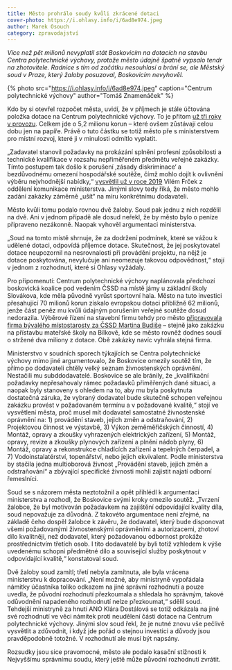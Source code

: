 ```yaml
---
title: Město prohrálo soudy kvůli zkrácené dotaci
cover-photo: https://i.ohlasy.info/i/6ad8e974.jpeg
author: Marek Osouch
category: zpravodajství
---
```


*Více než pět milionů nevyplatil stát Boskovicím na dotacích na stavbu Centra polytechnické výchovy, protože město údajně špatně vypsalo tendr na zhotovitele. Radnice s tím od začátku nesouhlasí a brání se, ale Městský soud v Praze, který žaloby posuzoval, Boskovicím nevyhověl.*

{% photo src="https://i.ohlasy.info/i/6ad8e974.jpeg" caption="Centrum polytechnické výchovy" author="Tomáš Znamenáček" %}

Kdo by si otevřel rozpočet města, uvidí, že v příjmech je stále účtována položka dotace na Centrum polytechnické výchovy. To je přitom [už tři roky v provozu](https://ohlasy.info/clanky/2019/09/cpv-otevreno.html). Celkem jde o 5,2 milionu korun – které ovšem zůstávají celou dobu jen na papíře. Právě o tuto částku se totiž město pře s ministerstvem pro místní rozvoj, které ji v minulosti odmítlo vyplatit.

„Zadavatel stanovil požadavky na prokázání splnění profesní způsobilosti a technické kvalifikace v rozsahu nepřiměřeném předmětu veřejné zakázky. Tímto postupem tak došlo k porušení ‚zásady diskriminace‘ a bezdůvodnému omezení hospodářské soutěže, čímž mohlo dojít k ovlivnění výběru nejvhodnější nabídky,“ [vysvětlil už v roce 2019](https://ohlasy.info/clanky/2019/06/cpv-dotace.html) Vilém Frček z oddělení komunikace ministerstva. Jinými slovy tedy říká, že město mohlo zadání zakázky záměrně „ušít“ na míru konkrétnímu dodavateli.

Město kvůli tomu podalo rovnou dvě žaloby. Soud pak jednu z nich rozdělil na dvě. Ani v jednom případě ale dosud neřekl, že by město bylo o peníze připraveno nezákonně. Naopak vyhověl argumentaci ministerstva.

„Soud na tomto místě shrnuje, že za dodržení podmínek, které se vážou k udělené dotaci, odpovídá příjemce dotace. Skutečnost, že jej poskytovatel dotace neupozornil na nesrovnalosti při provádění projektu, na nějž je dotace poskytována, nevylučuje ani neomezuje takovou odpovědnost,“ stojí v jednom z rozhodnutí, které si Ohlasy vyžádaly.

Pro připomenutí: Centrum polytechnické výchovy naplánovala předchozí boskovická koalice pod vedením ČSSD na místě jámy u základní školy Slovákova, kde měla původně vyrůst sportovní hala. Město na tuto investici přesahující 70 milionů korun získalo evropskou dotaci přibližně 62 milionů, jenže část peněz mu kvůli údajným porušením veřejné soutěže dosud nedorazila. Výběrové řízení na stavební firmu tehdy pro město [připravovala firma bývalého místostarosty za ČSSD Martina Budiše](https://ohlasy.info/clanky/2019/06/cpv-dotace.html) – stejně jako zakázku na přístavbu mateřské školy na Bílkově, kde se město rovněž dodnes soudí o stržené dva miliony z dotace. Obě zakázky navíc vyhrála stejná firma.

Ministerstvo v soudních sporech týkajících se Centra polytechnické výchovy mimo jiné argumentovalo, že Boskovice omezily soutěž tím, že přímo po dodavateli chtěly velký seznam živnostenských oprávnění. Nestačili mu subddodavatelé. Boskovice se ale bránily, že „kvalifikační požadavky nepřesahovaly rámec požadavků přiměřených dané situaci, a naopak byly stanoveny s ohledem na to, aby mu byla poskytnuta dostatečná záruka, že vybraný dodavatel bude skutečně schopen veřejnou zakázku provést v požadovaném termínu a v požadované kvalitě,“ stojí ve vysvětlení města, proč musel mít dodavatel samostatné živnostenské oprávnění na: 1) provádění staveb, jejich změn a odstraňování, 2) Projektovou činnost ve výstavbě, 3) Výkon zeměměřičských činností, 4) Montáž, opravy a zkoušky vyhrazených elektrických zařízení, 5) Montáž, opravy, revize a zkoušky plynových zařízení a plnění nádob plyny, 6) Montáž, opravy a rekonstrukce chladících zařízení a tepelných čerpadel, a 7) Vodoinstalatérství, topenářství, nebo jejich ekvivalent. Podle ministerstva by stačila jedna multioborová živnost „Provádění staveb, jejich změn a odstraňování“ a zbývající specifické živnosti mohli zajistit najatí odborní řemeslníci.

Soud se s názorem města neztotožnil a opět přihlédl k argumentaci ministerstva a rozhodl, že Boskovice svými kroky omezilo soutěž. „Tvrzení žalobce, že byl motivován požadavkem na zajištění odpovídající kvality díla, soud nepovažuje za důvodná. Z takovéto argumentace není zřejmé, na základě čeho dospěl žalobce k závěru, že dodavatel, který bude disponovat všemi požadovanými živnostenskými oprávněními a autorizacemi, zhotoví dílo kvalitněji, než dodavatel, který požadovanou odbornost prokáže prostřednictvím třetích osob. I tito dodavatelé by byli totiž vzhledem k výše uvedenému schopni předmětné dílo a související služby poskytnout v odpovídající kvalitě,“ konstatoval soud.

Dvě žaloby soud zamítl; třetí nebyla zamítnuta, ale byla vrácena ministerstvu k dopracování. „Není možné, aby ministryně vypořádala námitky účastníka toliko odkazem na jiné správní rozhodnutí a pouze uvedla, že původní rozhodnutí přezkoumala a shledala ho správným, takové odůvodnění napadeného rozhodnutí nelze přezkoumat,“ sdělil soud. Tehdejší ministryně za hnutí ANO Klára Dostálová se totiž odkázala na jiné své rozhodnutí ve věci námitek proti neudělení části dotace na Centrum polytechnické výchovy. Jinými slov soud řekl, že je nutné znovu vše pečlivě vysvětlit a zdůvodnit, i když jde pořád o stejnou investici a důvody jsou pravděpodobně totožné. V rozhodnutí ale musí být napsány.

Rozsudky jsou sice pravomocné, město ale podalo kasační stížnosti k Nejvyššímu správnímu soudu, který ještě může původní rozhodnutí zvrátit.